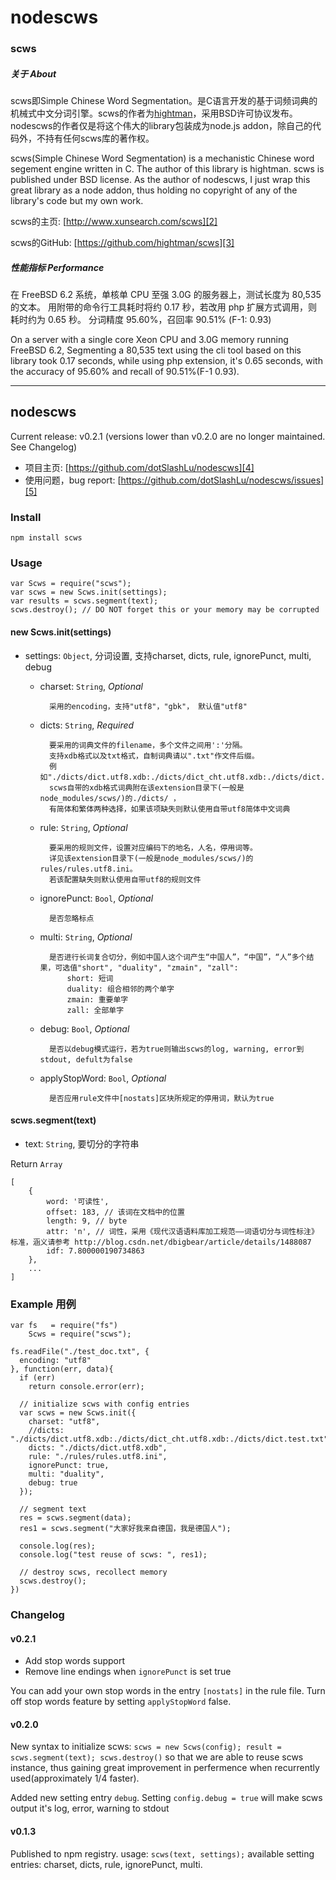 # nodescws

### scws

##### 关于 About
scws即Simple Chinese Word Segmentation。是C语言开发的基于词频词典的机械式中文分词引擎。scws的作者为[hightman][1]，采用BSD许可协议发布。nodescws的作者仅是将这个伟大的library包装成为node.js addon，除自己的代码外，不持有任何scws库的著作权。

scws(Simple Chinese Word Segmentation) is a mechanistic Chinese word segement engine written in C. The author of this library is hightman. scws is published under BSD license. As the author of nodescws, I just wrap this great library as a node addon, thus holding no copyright of any of the library's code but my own work.

scws的主页: [http://www.xunsearch.com/scws][2]

scws的GitHub: [https://github.com/hightman/scws][3]


##### 性能指标 Performance

在 FreeBSD 6.2 系统，单核单 CPU 至强 3.0G 的服务器上，测试长度为 80,535 的文本。 用附带的命令行工具耗时将约 0.17 秒，若改用 php 扩展方式调用，则耗时约为 0.65 秒。
分词精度 95.60%，召回率 90.51% (F-1: 0.93)

On a server with a single core Xeon CPU and 3.0G memory running FreeBSD 6.2, Segmenting a 80,535 text using the cli tool based on this library took 0.17 seconds, while using php extension, it's 0.65 seconds, with the accuracy of 95.60% and recall of 90.51%(F-1 0.93).

------

## nodescws
Current release: v0.2.1 (versions lower than v0.2.0 are no longer maintained. See Changelog)

- 项目主页: [https://github.com/dotSlashLu/nodescws][4]
- 使用问题，bug report: [https://github.com/dotSlashLu/nodescws/issues][5]

### Install
`npm install scws`

### Usage
    var Scws = require("scws");
    var scws = new Scws.init(settings);
    var results = scws.segment(text);
    scws.destroy(); // DO NOT forget this or your memory may be corrupted


#### new Scws.init(settings)
* settings: `Object`, 分词设置, 支持charset, dicts, rule, ignorePunct, multi, debug
    - charset: `String`, *Optional*

            采用的encoding，支持"utf8"，"gbk"， 默认值"utf8"

    - dicts: `String`, *Required*
    
            要采用的词典文件的filename，多个文件之间用':'分隔。
            支持xdb格式以及txt格式，自制词典请以".txt"作文件后缀。
            例如"./dicts/dict.utf8.xdb:./dicts/dict_cht.utf8.xdb:./dicts/dict.test.txt"
            scws自带的xdb格式词典附在该extension目录下(一般是node_modules/scws/)的./dicts/ ，
            有简体和繁体两种选择，如果该项缺失则默认使用自带utf8简体中文词典
        
    - rule: `String`, *Optional*
    
            要采用的规则文件，设置对应编码下的地名，人名，停用词等。
            详见该extension目录下(一般是node_modules/scws/)的rules/rules.utf8.ini。
            若该配置缺失则默认使用自带utf8的规则文件
        
    - ignorePunct: `Bool`, *Optional*
            
            是否忽略标点
        
    - multi: `String`, *Optional*
        
            是否进行长词复合切分，例如中国人这个词产生“中国人”，“中国”，“人”多个结果，可选值"short", "duality", "zmain", "zall":
                short: 短词
                duality: 组合相邻的两个单字
                zmain: 重要单字
                zall: 全部单字
        
    - debug: `Bool`, *Optional*
        
            是否以debug模式运行，若为true则输出scws的log, warning, error到stdout, defult为false
        
    - applyStopWord: `Bool`, *Optional*
        
            是否应用rule文件中[nostats]区块所规定的停用词，默认为true
            
#### scws.segment(text)

* text: `String`, 要切分的字符串
        
Return `Array`

    [
        { 
            word: '可读性',
            offset: 183, // 该词在文档中的位置
            length: 9, // byte
            attr: 'n', // 词性，采用《现代汉语语料库加工规范——词语切分与词性标注》标准，涵义请参考 http://blog.csdn.net/dbigbear/article/details/1488087
            idf: 7.800000190734863
        },
        ...
    ]

### Example 用例

    var fs   = require("fs")
        Scws = require("scws");
    
    fs.readFile("./test_doc.txt", {
      encoding: "utf8"
    }, function(err, data){
      if (err)
        return console.error(err);
        
      // initialize scws with config entries
      var scws = new Scws.init({
        charset: "utf8",
        //dicts: "./dicts/dict.utf8.xdb:./dicts/dict_cht.utf8.xdb:./dicts/dict.test.txt",
        dicts: "./dicts/dict.utf8.xdb",
        rule: "./rules/rules.utf8.ini",
        ignorePunct: true,
        multi: "duality",
        debug: true
      });
      
      // segment text
      res = scws.segment(data);
      res1 = scws.segment("大家好我来自德国，我是德国人");
      
      console.log(res);
      console.log("test reuse of scws: ", res1);
      
      // destroy scws, recollect memory
      scws.destroy();
    })
    
### Changelog
#### v0.2.1
- Add stop words support
- Remove line endings when `ignorePunct` is set true

You can add your own stop words in the entry `[nostats]` in the rule file. Turn off stop words feature by setting `applyStopWord` false.

#### v0.2.0
New syntax to initialize scws: `scws = new Scws(config); result = scws.segment(text); scws.destroy()` so that we are able to reuse scws instance, thus gaining great improvement in perfermence when recurrently used(approximately 1/4 faster).

Added new setting entry `debug`. Setting `config.debug = true` will make scws output it's log, error, warning to stdout

#### v0.1.3
Published to npm registry. usage: `scws(text, settings);` available setting entries: charset, dicts, rule, ignorePunct, multi.


    
[1]: http://www.hightman.cn
[2]: http://www.xunsearch.com/scws/
[3]: https://github.com/hightman/scws
[4]: https://github.com/dotSlashLu/nodescws
[5]: https://github.com/dotSlashLu/nodescws/issues
